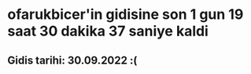 # ofarukbicer'in gidisine son 1 gun 19 saat 30 dakika 37 saniye kaldi

## Gidis tarihi: 30.09.2022 :(